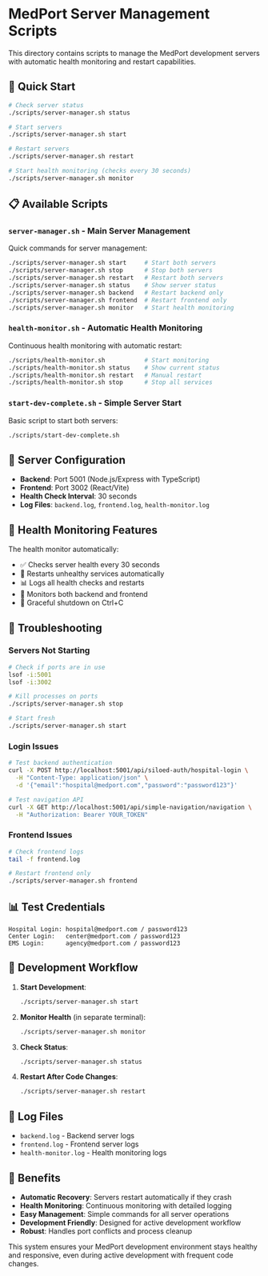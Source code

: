 # MedPort Server Management Scripts

This directory contains scripts to manage the MedPort development servers with automatic health monitoring and restart capabilities.

## 🚀 Quick Start

```bash
# Check server status
./scripts/server-manager.sh status

# Start servers
./scripts/server-manager.sh start

# Restart servers
./scripts/server-manager.sh restart

# Start health monitoring (checks every 30 seconds)
./scripts/server-manager.sh monitor
```

## 📋 Available Scripts

### `server-manager.sh` - Main Server Management
Quick commands for server management:

```bash
./scripts/server-manager.sh start     # Start both servers
./scripts/server-manager.sh stop      # Stop both servers  
./scripts/server-manager.sh restart   # Restart both servers
./scripts/server-manager.sh status    # Show server status
./scripts/server-manager.sh backend   # Restart backend only
./scripts/server-manager.sh frontend  # Restart frontend only
./scripts/server-manager.sh monitor   # Start health monitoring
```

### `health-monitor.sh` - Automatic Health Monitoring
Continuous health monitoring with automatic restart:

```bash
./scripts/health-monitor.sh           # Start monitoring
./scripts/health-monitor.sh status    # Show current status
./scripts/health-monitor.sh restart   # Manual restart
./scripts/health-monitor.sh stop      # Stop all services
```

### `start-dev-complete.sh` - Simple Server Start
Basic script to start both servers:

```bash
./scripts/start-dev-complete.sh
```

## 🔧 Server Configuration

- **Backend**: Port 5001 (Node.js/Express with TypeScript)
- **Frontend**: Port 3002 (React/Vite)
- **Health Check Interval**: 30 seconds
- **Log Files**: `backend.log`, `frontend.log`, `health-monitor.log`

## 🏥 Health Monitoring Features

The health monitor automatically:

- ✅ Checks server health every 30 seconds
- 🔄 Restarts unhealthy services automatically
- 📊 Logs all health checks and restarts
- 🎯 Monitors both backend and frontend
- 🛑 Graceful shutdown on Ctrl+C

## 🚨 Troubleshooting

### Servers Not Starting
```bash
# Check if ports are in use
lsof -i:5001
lsof -i:3002

# Kill processes on ports
./scripts/server-manager.sh stop

# Start fresh
./scripts/server-manager.sh start
```

### Login Issues
```bash
# Test backend authentication
curl -X POST http://localhost:5001/api/siloed-auth/hospital-login \
  -H "Content-Type: application/json" \
  -d '{"email":"hospital@medport.com","password":"password123"}'

# Test navigation API
curl -X GET http://localhost:5001/api/simple-navigation/navigation \
  -H "Authorization: Bearer YOUR_TOKEN"
```

### Frontend Issues
```bash
# Check frontend logs
tail -f frontend.log

# Restart frontend only
./scripts/server-manager.sh frontend
```

## 📊 Test Credentials

```
Hospital Login: hospital@medport.com / password123
Center Login:   center@medport.com / password123  
EMS Login:      agency@medport.com / password123
```

## 🔄 Development Workflow

1. **Start Development**:
   ```bash
   ./scripts/server-manager.sh start
   ```

2. **Monitor Health** (in separate terminal):
   ```bash
   ./scripts/server-manager.sh monitor
   ```

3. **Check Status**:
   ```bash
   ./scripts/server-manager.sh status
   ```

4. **Restart After Code Changes**:
   ```bash
   ./scripts/server-manager.sh restart
   ```

## 📝 Log Files

- `backend.log` - Backend server logs
- `frontend.log` - Frontend server logs  
- `health-monitor.log` - Health monitoring logs

## 🎯 Benefits

- **Automatic Recovery**: Servers restart automatically if they crash
- **Health Monitoring**: Continuous monitoring with detailed logging
- **Easy Management**: Simple commands for all server operations
- **Development Friendly**: Designed for active development workflow
- **Robust**: Handles port conflicts and process cleanup

This system ensures your MedPort development environment stays healthy and responsive, even during active development with frequent code changes.
